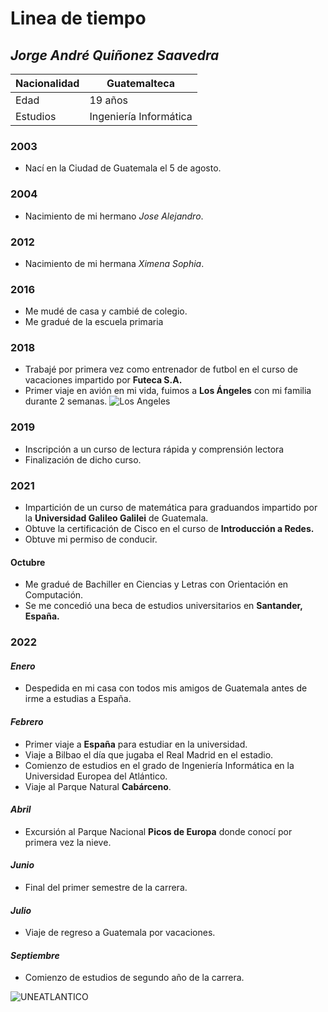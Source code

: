 # Linea de tiempo 

## *Jorge André Quiñonez Saavedra*

|Nacionalidad|Guatemalteca|
|---|---|
|Edad|19 años|
|Estudios|Ingeniería Informática|

### 2003

* Nací en la Ciudad de Guatemala el 5 de agosto.

### 2004

* Nacimiento de mi hermano *Jose Alejandro*.

### 2012

* Nacimiento de mi hermana *Ximena Sophia*.

### 2016

* Me mudé de casa y cambié de colegio.
* Me gradué de la escuela primaria

### 2018 

* Trabajé por primera vez como entrenador de futbol en el curso de vacaciones impartido por **Futeca S.A.**
* Primer viaje en avión en mi vida, fuimos a **Los Ángeles** con mi familia durante 2 semanas.
![Los Angeles](https://media.istockphoto.com/photos/downtown-los-angeles-picture-id902377622?k=20&m=902377622&s=612x612&w=0&h=WN8kjNwQphS8OnKOwDPPfvIRVkoWB7M47lz5aowqOJE=)

### 2019 

* Inscripción a un curso de lectura rápida y comprensión lectora
* Finalización de dicho curso.

### 2021 

* Impartición de un curso de matemática para graduandos impartido por la **Universidad Galileo Galilei** de Guatemala.
* Obtuve la certificación de Cisco en el curso de **Introducción a Redes.**
* Obtuve mi permiso de conducir.

#### Octubre
* Me gradué de Bachiller en Ciencias y Letras con Orientación en Computación.
* Se me concedió una beca de estudios universitarios en **Santander, España.**

### 2022

#### *Enero*

* Despedida en mi casa con todos mis amigos de Guatemala antes de irme a estudias a España.

#### *Febrero*

* Primer viaje a **España** para estudiar en la universidad.
* Viaje a Bilbao el día que jugaba el Real Madrid en el estadio.
* Comienzo de estudios en el grado de Ingeniería Informática en la Universidad Europea del Atlántico.
* Viaje al Parque Natural **Cabárceno**.

#### *Abril*

* Excursión al Parque Nacional **Picos de Europa** donde conocí por primera vez la nieve.

#### *Junio*

* Final del primer semestre de la carrera.

#### *Julio*

* Viaje de regreso a Guatemala por vacaciones.

#### *Septiembre*

* Comienzo de estudios de segundo año de la carrera.

![UNEATLANTICO](https://keystoneacademic-res.cloudinary.com/image/upload/element/15/155864_155684_FachadaUNEATLANTICO6.jpg)
